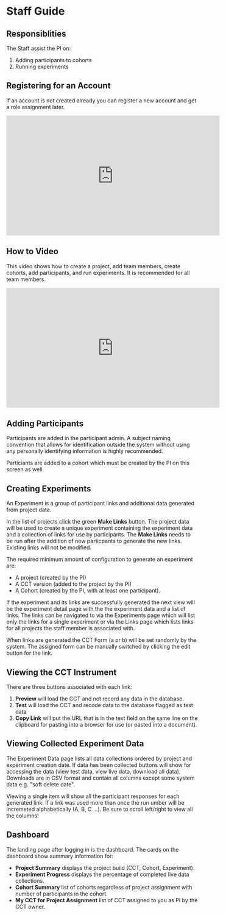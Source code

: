 # Staff Guide

## Responsiblities

The Staff assist the PI on:

1. Adding participants to cohorts
1. Running experiments

## Registering for an Account

If an account is not created already you can register a new account and get a role assignment later.

<iframe width="560" height="315" src="https://www.youtube.com/embed/SAWC3Wvj0Ws" frameborder="0" allow="accelerometer; autoplay; encrypted-media; gyroscope; picture-in-picture" allowfullscreen></iframe>

## How to Video
This video shows how to create a project, add team members, create cohorts, add participants, and run experiments. It is recommended for all team members.

<iframe width="560" height="315" src="https://www.youtube.com/embed/UXbA6cvZPAM" frameborder="0" allow="accelerometer; autoplay; encrypted-media; gyroscope; picture-in-picture" allowfullscreen></iframe>

## Adding Participants

Participants are added in the participant admin. A subject naming convention 
that allows for identification outside the system without using any personally 
identifying information is highly recommended.

Particiants are added to a cohort which must be created by the PI on this screen as well.

## Creating Experiments

An Experiment is a group of participant links and additional data generated from project data.

In the list of projects click the green __Make Links__ button. The project data will be used to
create a unique experiment containing the experiment data and a collection of links for use by 
participants. The __Make Links__ needs to be run after the addition of new particpants to generate the new links. Existing links will not be modified.

The required minimum amount of configuration to generate an experiment are:

* A project (created by the PI)
* A CCT version (added to the project by the PI)
* A Cohort (created by the PI, with at least one participant).

If the experiment and its links are successfully generated the next view will be the experiment detail page with the the experiment data and a list of links. The links can be navigated to via the Experiments page which will list only the links for a single experiment or via the Links page which lists links for all projects the staff member is associated with.

When links are generated the CCT Form (a or b) will be set randomly by the system. The assigned form can be manually switched by clicking the edit button for the link.

## Viewing the CCT Instrument

There are three buttons associated with each link:

1. **Preview** will load the CCT and not record any data in the database.
1. **Test** will load the CCT and recode data to the database flagged as test data
1. **Copy Link** will put the URL that is in the text field on the same line on the clipboard for pasting into a browser for use (or pasted into a document). 

## Viewing Collected Experiment Data

The Experiment Data page lists all data collections ordered by project and experiment creation date. If data has been collected buttons will show for accessing the data (view test data, view live data, download all data). Downloads are in CSV format and contain all columns except some system data e.g. "soft delete date".

Viewing a single item will show all the participant responses for each generated link. If a link was used more than once the run umber will be incremeted alphabetically (A, B, C ...). Be sure to scroll left/right to view all the columns!

## Dashboard

The landing page after logging in is the dashboard. The cards on the dashboard show summary information for:

* __Project Summary__ displays the project build (CCT, Cohort, Experiment).
* __Experiment Progress__ displays the percentage of completed live data collections.
* __Cohort Summary__ list of cohorts regardless of project assignment with number of participants in the cohort.
* __My CCT for Project Assignment__ list of CCT assigned to you as PI by the CCT owner.
